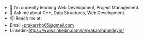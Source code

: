 - 🌱 I’m currently learning Web Development, Project Management.
- 💬 Ask me about C++, Data Structures, Web Development.
- 📫 Reach me at:
- Email -prakarshp65@gmail.com
- Linkedin-https://www.linkedin.com/in/prakarshpandeyin/
<!--
**prakarshpandeyin/prakarshpandeyin** is a ✨ _special_ ✨ repository because its `README.md` (this file) appears on your GitHub profile
